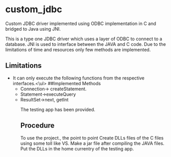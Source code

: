 # custom_jdbc
Custom JDBC driver implemented using ODBC implementation in C and bridged to Java using JNI.

This is a type one JDBC driver which uses a layer of ODBC to connect to a database. JNI is used to interface between the JAVA and C code. Due to the limitations of time and resources only few methods are implemented.

## Limitations
<ul>
<li> It can only execute the following functions from the respective interfaces.<\ul>
##Implemented Methods <ul>
<li>Connection-> createStatement.</li>
<li>Statement->executeQuery</li>
<li>ResultSet->next, getInt</li>

The testing app has been provided.

## Procedure
To use the project., the point to point
Create DLLs files of the C files using some toll like VS.
Make a jar file after compiling the JAVA files.
Put the DLLs in the home currentry of the testing app.

